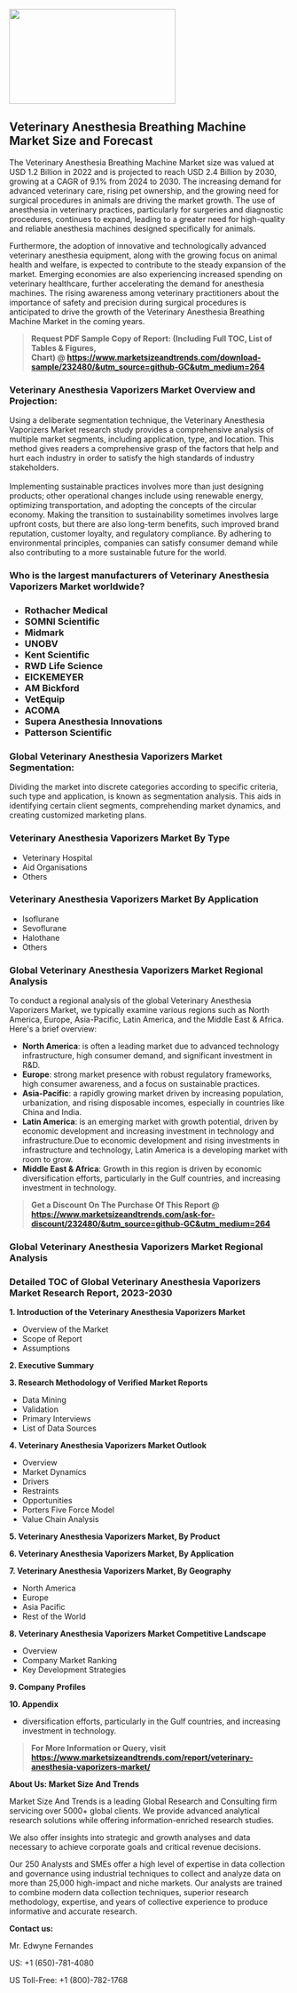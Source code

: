 <p><img class="alignnone size-medium wp-image-20088" src="https://ffe5etoiles.com/wp-content/uploads/2024/12/MST1-300x171.png" alt="" width="300" height="171" /></p><h2>Veterinary Anesthesia Breathing Machine Market Size and Forecast</h2><p>The Veterinary Anesthesia Breathing Machine Market size was valued at USD 1.2 Billion in 2022 and is projected to reach USD 2.4 Billion by 2030, growing at a CAGR of 9.1% from 2024 to 2030. The increasing demand for advanced veterinary care, rising pet ownership, and the growing need for surgical procedures in animals are driving the market growth. The use of anesthesia in veterinary practices, particularly for surgeries and diagnostic procedures, continues to expand, leading to a greater need for high-quality and reliable anesthesia machines designed specifically for animals.</p><p>Furthermore, the adoption of innovative and technologically advanced veterinary anesthesia equipment, along with the growing focus on animal health and welfare, is expected to contribute to the steady expansion of the market. Emerging economies are also experiencing increased spending on veterinary healthcare, further accelerating the demand for anesthesia machines. The rising awareness among veterinary practitioners about the importance of safety and precision during surgical procedures is anticipated to drive the growth of the Veterinary Anesthesia Breathing Machine Market in the coming years.</p></p><blockquote id="" class=""><strong>Request PDF Sample Copy of Report: (Including Full TOC, List of Tables &amp; Figures, Chart)&nbsp;@&nbsp;<strong><a href="https://www.marketsizeandtrends.com/download-sample/232480/&utm_source=github-GC&utm_medium=264" target="_blank">https://www.marketsizeandtrends.com/download-sample/232480/&utm_source=github-GC&utm_medium=264</a></strong></strong></blockquote><h3 id="" class="">Veterinary Anesthesia Vaporizers Market&nbsp;Overview and Projection:</h3><p id="" class="">Using a deliberate segmentation technique, the Veterinary Anesthesia Vaporizers Market research study provides a comprehensive analysis of multiple market segments, including application, type, and location. This method gives readers a comprehensive grasp of the factors that help and hurt each industry in order to satisfy the high standards of industry stakeholders. <br /> <br />Implementing sustainable practices involves more than just designing products; other operational changes include using renewable energy, optimizing transportation, and adopting the concepts of the circular economy. Making the transition to sustainability sometimes involves large upfront costs, but there are also long-term benefits, such improved brand reputation, customer loyalty, and regulatory compliance. By adhering to environmental principles, companies can satisfy consumer demand while also contributing to a more sustainable future for the world.</p><h3 id="" class="">Who is the largest manufacturers of&nbsp;Veterinary Anesthesia Vaporizers Market worldwide?</h3><h3 class=""><p><ul><li>Rothacher Medical </li><li> SOMNI Scientific </li><li> Midmark </li><li> UNOBV </li><li> Kent Scientific </li><li> RWD Life Science </li><li> EICKEMEYER </li><li> AM Bickford </li><li> VetEquip </li><li> ACOMA </li><li> Supera Anesthesia Innovations </li><li> Patterson Scientific</li></ul></p></h3><h3 id="" class="">Global&nbsp;Veterinary Anesthesia Vaporizers Market Segmentation:</h3><p id="" class="">Dividing the market into discrete categories according to specific criteria, such type and application, is known as segmentation analysis. This aids in identifying certain client segments, comprehending market dynamics, and creating customized marketing plans.</p><h3 id="" class="">Veterinary Anesthesia Vaporizers Market&nbsp;By Type</h3><p><p><ul><li>Veterinary Hospital</li><li> Aid Organisations</li><li> Others</p></li></ul></p></p><h3 id="" class="">Veterinary Anesthesia Vaporizers Market&nbsp;By Application</h3><p class=""><p><ul><li>Isoflurane</li><li> Sevoflurane</li><li> Halothane</li><li> Others</li></ul></p></p><h3 id="" class="">Global Veterinary Anesthesia Vaporizers Market Regional Analysis</h3><p id="" class="">To conduct a regional analysis of the global Veterinary Anesthesia Vaporizers Market, we typically examine various regions such as North America, Europe, Asia-Pacific, Latin America, and the Middle East &amp; Africa. Here's a brief overview:</p><ul><li><strong>North America</strong>: is often a leading market due to advanced technology infrastructure, high consumer demand, and significant investment in R&amp;D.</li><li><strong>Europe</strong>: strong market presence with robust regulatory frameworks, high consumer awareness, and a focus on sustainable practices.</li><li><strong>Asia-Pacific</strong>: a rapidly growing market driven by increasing population, urbanization, and rising disposable incomes, especially in countries like China and India.</li><li><strong>Latin America</strong>: is an emerging market with growth potential, driven by economic development and increasing investment in technology and infrastructure.Due to economic development and rising investments in infrastructure and technology, Latin America is a developing market with room to grow.</li><li><strong>Middle East &amp; Africa</strong>: Growth in this region is driven by economic diversification efforts, particularly in the Gulf countries, and increasing investment in technology.</li></ul><blockquote id="" class=""><strong>Get a Discount On The Purchase Of This Report @ <strong><a href="https://www.marketsizeandtrends.com/ask-for-discount/232480/&utm_source=github-GC&utm_medium=264" target="_blank">https://www.marketsizeandtrends.com/ask-for-discount/232480/&utm_source=github-GC&utm_medium=264</a></strong></strong></blockquote><h3 id="" class="">Global Veterinary Anesthesia Vaporizers Market Regional Analysis</h3><h3 id="" class="">Detailed TOC of Global Veterinary Anesthesia Vaporizers Market Research Report, 2023-2030</h3><p id="" class=""><strong>1. Introduction of the Veterinary Anesthesia Vaporizers Market</strong></p><ul><li>Overview of the Market</li><li>Scope of Report</li><li>Assumptions</li></ul><p id="" class=""><strong>2. Executive Summary</strong></p><p id="" class=""><strong>3. Research Methodology of Verified Market Reports</strong></p><ul><li>Data Mining</li><li>Validation</li><li>Primary Interviews</li><li>List of Data Sources</li></ul><p id="" class=""><strong>4. Veterinary Anesthesia Vaporizers Market Outlook</strong></p><ul><li>Overview</li><li>Market Dynamics</li><li>Drivers</li><li>Restraints</li><li>Opportunities</li><li>Porters Five Force Model</li><li>Value Chain Analysis</li></ul><p id="" class=""><strong>5. Veterinary Anesthesia Vaporizers Market, By Product</strong></p><p id="" class=""><strong>6. Veterinary Anesthesia Vaporizers Market, By Application</strong></p><p id="" class=""><strong>7. Veterinary Anesthesia Vaporizers Market, By Geography</strong></p><ul><li>North America</li><li>Europe</li><li>Asia Pacific</li><li>Rest of the World</li></ul><p id="" class=""><strong>8. Veterinary Anesthesia Vaporizers Market Competitive Landscape</strong></p><ul><li>Overview</li><li>Company Market Ranking</li><li>Key Development Strategies</li></ul><p id="" class=""><strong>9. Company Profiles</strong></p><p id="" class=""><strong>10. Appendix</strong></p><ul><li>diversification efforts, particularly in the Gulf countries, and increasing investment in technology.</li></ul><blockquote id="" class=""><strong>For More Information or Query, visit <strong><strong><a href="https://www.marketsizeandtrends.com/report/veterinary-anesthesia-vaporizers-market/" target="_blank">https://www.marketsizeandtrends.com/report/veterinary-anesthesia-vaporizers-market/</a></strong></strong></strong></blockquote><p id="" class=""><strong>About Us: Market Size And Trends</strong></p><p id="" class="">Market Size And Trends is a leading Global Research and Consulting firm servicing over 5000+ global clients. We provide advanced analytical research solutions while offering information-enriched research studies.</p><p id="" class="">We also offer insights into strategic and growth analyses and data necessary to achieve corporate goals and critical revenue decisions.</p><p id="" class="">Our 250 Analysts and SMEs offer a high level of expertise in data collection and governance using industrial techniques to collect and analyze data on more than 25,000 high-impact and niche markets. Our analysts are trained to combine modern data collection techniques, superior research methodology, expertise, and years of collective experience to produce informative and accurate research.</p><p id="" class=""><strong>Contact us:</strong></p><p id="" class="">Mr. Edwyne Fernandes</p><p id="" class="">US: +1 (650)-781-4080</p><p id="" class="">US Toll-Free: +1 (800)-782-1768</p>
